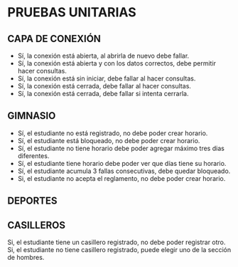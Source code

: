 # PRUEBAS UNITARIAS


## CAPA DE CONEXIÓN
- Sí, la conexión está abierta, al abrirla de nuevo debe fallar.
- Sí, la conexión está abierta y con los datos correctos, debe permitir hacer consultas.
- Sí, la conexión está sin iniciar, debe fallar al hacer consultas.
- Sí, la conexión está cerrada, debe fallar al hacer consultas.
- Sí, la conexión está cerrada, debe fallar si intenta cerrarla.

## GIMNASIO

- Sí, el estudiante no está registrado, no debe poder crear horario.
- Sí, el estudiante está bloqueado, no debe poder crear horario.
- Sí, el estudiante no tiene horario debe poder agregar máximo tres dias diferentes.
- Sí, el estudiante tiene horario debe poder ver que días tiene su horario.
- Sí, el estudiante acumula 3 fallas consecutivas, debe quedar bloqueado.
- Si, el estudiante no acepta el reglamento, no debe poder crear horario.

## DEPORTES



## CASILLEROS
Si, el estudiante tiene un casillero registrado, no debe poder registrar otro.
Si, el estudiante no tiene casillero registrado, puede elegir uno de la sección de hombres.
